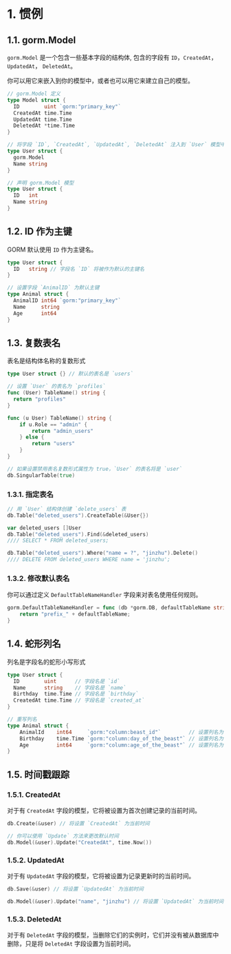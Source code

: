 # 1. 惯例

## 1.1. gorm.Model

`gorm.Model` 是一个包含一些基本字段的结构体, 包含的字段有 `ID`，`CreatedAt`， `UpdatedAt`， `DeletedAt`。

你可以用它来嵌入到你的模型中，或者也可以用它来建立自己的模型。

```go
// gorm.Model 定义
type Model struct {
  ID        uint `gorm:"primary_key"`
  CreatedAt time.Time
  UpdatedAt time.Time
  DeletedAt *time.Time
}

// 将字段 `ID`, `CreatedAt`, `UpdatedAt`, `DeletedAt` 注入到 `User` 模型中
type User struct {
  gorm.Model
  Name string
}

// 声明 gorm.Model 模型
type User struct {
  ID   int
  Name string
}
```

## 1.2. ID 作为主键

GORM 默认使用 `ID` 作为主键名。

```go
type User struct {
  ID   string // 字段名 `ID` 将被作为默认的主键名
}

// 设置字段 `AnimalID` 为默认主键
type Animal struct {
  AnimalID int64 `gorm:"primary_key"`
  Name     string
  Age      int64
}
```

## 1.3. 复数表名

表名是结构体名称的复数形式

```go
type User struct {} // 默认的表名是 `users`

// 设置 `User` 的表名为 `profiles`
func (User) TableName() string {
  return "profiles"
}

func (u User) TableName() string {
    if u.Role == "admin" {
        return "admin_users"
    } else {
        return "users"
    }
}

// 如果设置禁用表名复数形式属性为 true，`User` 的表名将是 `user`
db.SingularTable(true)
```

### 1.3.1. 指定表名

```go
// 用 `User` 结构体创建 `delete_users` 表
db.Table("deleted_users").CreateTable(&User{})

var deleted_users []User
db.Table("deleted_users").Find(&deleted_users)
//// SELECT * FROM deleted_users;

db.Table("deleted_users").Where("name = ?", "jinzhu").Delete()
//// DELETE FROM deleted_users WHERE name = 'jinzhu';
```

### 1.3.2. 修改默认表名

你可以通过定义 `DefaultTableNameHandler` 字段来对表名使用任何规则。

```go
gorm.DefaultTableNameHandler = func (db *gorm.DB, defaultTableName string) string  {
    return "prefix_" + defaultTableName;
}
```

## 1.4. 蛇形列名

列名是字段名的蛇形小写形式

```go
type User struct {
  ID        uint      // 字段名是 `id`
  Name      string    // 字段名是 `name`
  Birthday  time.Time // 字段名是 `birthday`
  CreatedAt time.Time // 字段名是 `created_at`
}

// 重写列名
type Animal struct {
    AnimalId    int64     `gorm:"column:beast_id"`         // 设置列名为 `beast_id`
    Birthday    time.Time `gorm:"column:day_of_the_beast"` // 设置列名为 `day_of_the_beast`
    Age         int64     `gorm:"column:age_of_the_beast"` // 设置列名为 `age_of_the_beast`
}
```

## 1.5. 时间戳跟踪

### 1.5.1. CreatedAt

对于有 `CreatedAt` 字段的模型，它将被设置为首次创建记录的当前时间。

```go
db.Create(&user) // 将设置 `CreatedAt` 为当前时间

// 你可以使用 `Update` 方法来更改默认时间
db.Model(&user).Update("CreatedAt", time.Now())
```

### 1.5.2. UpdatedAt

对于有 `UpdatedAt` 字段的模型，它将被设置为记录更新时的当前时间。

```go
db.Save(&user) // 将设置 `UpdatedAt` 为当前时间

db.Model(&user).Update("name", "jinzhu") // 将设置 `UpdatedAt` 为当前时间
```

### 1.5.3. DeletedAt

对于有 `DeletedAt` 字段的模型，当删除它们的实例时，它们并没有被从数据库中删除，只是将 `DeletedAt` 字段设置为当前时间。